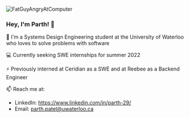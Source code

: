 ![FatGuyAngryAtComputer](https://user-images.githubusercontent.com/69891859/116454902-746a0800-a82e-11eb-8136-2825cee58248.gif)

### Hey, I'm Parth! 👋

🔭 I'm a Systems Design Engineering student at the University of Waterloo who loves to solve problems with software

💻 Currently seeking SWE internships for summer 2022

⚡️ Previously interned at Ceridian as a SWE and at Reebee as a Backend Engineer

📫 Reach me at: 
- LinkedIn: https://www.linkedin.com/in/parth-29/
- Email: parth.patel@uwaterloo.ca
